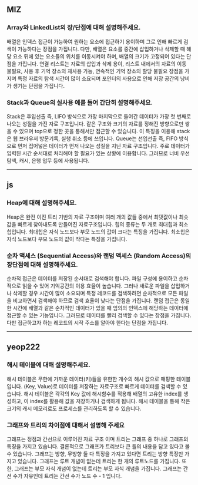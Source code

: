 ## MIZ

### Array와 LinkedList의 장/단점에 대해 설명해주세요.

배열은 인덱스 접근이 가능하여 원하는 요소에 접근하기 용이하며 그로 인해 빠르게 검색이 가능하다는 장점을 가집니다. 다만, 배열은 요소를 중간에 삽입하거나 삭제할 때 해당 요소 뒤에 있는 요소들의 위치를 이동시켜야 하며, 배열의 크기가 고정되어 있다는 단점을 가집니다. 연결 리스트는 자료의 삽입과 삭제 용이, 리스트 내에서의 자료의 이동 불필요, 사용 후 기억 장소의 재사용 가능, 연속적인 기억 장소의 할당 불필요 장점을 가지며 특정 자료의 탐색 시간이 많이 소요되며 포인터의 사용으로 인해 저장 공간의 낭비가 생기는 단점을 가집니다.

### Stack과 Queue의 실사용 예를 들어 간단히 설명해주세요.

Stack은 후입선출 즉, LIFO 방식으로 가장 마지막으로 들어간 데이터가 가장 첫 번째로 나오는 성질을 가진 자료 구조입니다. 같은 구조와 크기의 자료를 정해진 방향으로만 쌓을 수 있으며 top으로 정한 곳을 통해서만 접근할 수 있습니다. 이 특징을 이용해 stack은 웹 브라우저 방문기록, 실행 취소 등에 쓰입니다. Queue는 선입선출 즉, FIFO 방식으로 먼저 집어넣은 데이터가 먼저 나오는 성질을 지닌 자료 구조입니다. 주로 데이터가 입력된 시간 순서대로 처리해야 할 필요가 있는 상황에 이용합니다. 그러므로 너비 우선 탐색, 캐시, 은행 업무 등에 사용됩니다.

---

## js

### Heap에 대해 설명해주세요.

Heap은 완전 이진 트리 기반의 자료 구조이며 여러 개의 값들 중에서 최댓값이나 최솟값을 빠르게 찾아내도록 만들어진 자료구조입니다. 힙의 종류는 두 개로 최대힙과 최소힙입니다. 최대힙은 자식 노드보다 부모 노드의 값이 크다는 특징을 가집니다. 최소힙은 자식 노드보다 부모 노드의 값이 작다는 특징을 가집니다.

### 순차 액세스 (Sequential Access)와 랜덤 액세스 (Random Access)의 장단점에 대해 설명해주세요.

순차적 접근은 데이터를 저장된 순서대로 검색해야 합니다. 파일 구성에 용이하고 순차적으로 읽을 수 있어 기억공간의 이용 효율이 높습니다. 그러나 새로운 파일을 삽입하거나 삭제할 경우 시간이 많이 소요되며 특정 레코드를 검색하려면 순차적으로 모든 파일을 비교하면서 검색해야 하므로 검색 효율이 낮다는 단점을 가집니다. 랜덤 접근은 동일한 시간에 배열과 같은 순차적인 데이터가 있을 때 임의의 인덱스에 해당하는 데이터에 접근할 수 있는 기능입니다. 그러므로 데이터를 빨리 검색할 수 있다는 장점을 가집니다. 다만 접근하고자 하는 레코드의 시작 주소를 알아야 한다는 단점을 가집니다.

---

## yeop222

### 해시 테이블에 대해 설명해주세요.

해시 테이블은 무한에 가까운 데이터(키)들을 유한한 개수의 해시 값으로 매핑한 테이블입니다. (Key, Value)로 데이터를 저장하는 자료구조로 빠르게 데이터를 검색할 수 있습니다. 해시 테이블은 각각의 Key 값에 해시함수를 적용해 배열의 고유한 index를 생성하고, 이 index를 활용해 값을 저장하거나 검색하게 됩니다. 해시 테이블을 통해 작은 크기의 캐시 메모리로도 프로세스를 관리하도록 할 수 있습니다.

### 그래프와 트리의 차이점에 대해서 설명해 주세요

그래프는 정점과 간선으로 이루어진 자료 구조 이며 트리는 그래프 중 하나로 그래프의 특징을 가지고 있습니다. 결론적으로 그래프가 트리보다 큰 틀의 내용을 담고 있다고 볼 수 있습니다. 그래프는 방향, 무방향 둘 다 특징을 가지고 있다면 트리는 방향 특징만 가지고 있습니다. 그래프는 루트 개념이 없는데 트리는 한 개의 루트노드를 가집니다. 또한, 그래프는 부모 자식 개념이 없는데 트리는 부모 자식 개념을 가집니다. 그래프는 간선 수가 자유인데 트리는 간선 수가 노드 수 - 1 입니다.
